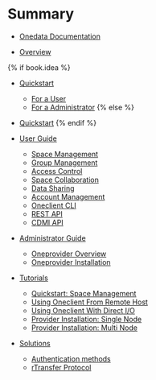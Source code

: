 # Summary

* [Onedata Documentation](README.md)

* [Overview](doc/overview.md)

{% if book.idea %}
* [Quickstart](doc/quickstart.md)
  * [For a User](doc/as_a_user.md)
  * [For a Administrator](doc/as_a_admin.md)
{% else %}
* [Quickstart](doc/as_a_user.md)
{% endif %}

* [User Guide](doc/user_guide.md)
  * [Space Management](doc/space_managment.md)
  * [Group Management](doc/group_management.md)
  * [Access Control](doc/access_control.md)
  * [Space Collaboration](doc/space_collaboration.md)
  * [Data Sharing](doc/data_sharing.md)
  * [Account Management](doc/account_management.md)
  * [Oneclient CLI](doc/oneclient.md)
  * [REST API](doc/rest.md)
  * [CDMI API](doc/cdmi.md)

* [Administrator Guide](doc/admin_guide.md)
  * [Oneprovider Overview](doc/provider_overview.md)
  * [Oneprovider Installation](doc/provider_installation.md)

* [Tutorials](doc/tutorials.md)
  * [Quickstart: Space Management](doc/tutorial/screencast_space_management.md)
  * [Using Oneclient From Remote Host ](doc/tutorial/screencast_oneclient_remote.md)
  * [Using Oneclient With Direct I/O ](doc/tutorial/screencast_oneclient_directio.md)
  * [Provider Installation: Single Node](doc/tutorial/screencast_oneprovider_single.md)
  * [Provider Installation: Multi Node](doc/tutorial/screencast_oneprovider_multi.md)

* [Solutions](doc/solutions.md)
  * [Authentication methods](solutions/authentication.md)
  * [rTransfer Protocol](solutions/rTransfer.md)

